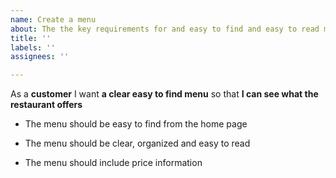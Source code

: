 ```yaml
---
name: Create a menu
about: The the key requirements for and easy to find and easy to read menu
title: ''
labels: ''
assignees: ''

---
```


As a **customer** I want **a clear easy to find menu** so that **I can see what the restaurant offers**

- The menu should be easy to find from the home page

- The menu should be clear, organized and easy to read

- The menu should include price information
